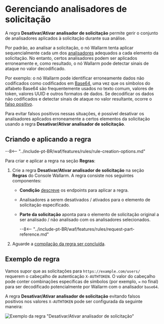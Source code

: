 # Gerenciando analisadores de solicitação

A regra **Desativar/Ativar analisador de solicitação** permite gerir o conjunto de analisadores aplicados à solicitação durante sua análise.

Por padrão, ao analisar a solicitação, o nó Wallarm tenta aplicar sequencialmente cada um dos [analisadores](request-processing.md) adequados a cada elemento da solicitação. No entanto, certos analisadores podem ser aplicados erroneamente e, como resultado, o nó Wallarm pode detectar sinais de ataque no valor decodificado.

Por exemplo: o nó Wallarm pode identificar erroneamente dados não codificados como codificados em [Base64](https://en.wikipedia.org/wiki/Base64), uma vez que os símbolos do alfabeto Base64 são frequentemente usados no texto comum, valores de token, valores UUID e outros formatos de dados. Se decodificar os dados não codificados e detectar sinais de ataque no valor resultante, ocorre o [falso positivo](../../about-wallarm/protecting-against-attacks.md#false-positives).

Para evitar falsos positivos nessas situações, é possível desativar os analisadores aplicados erroneamente a certos elementos da solicitação usando a regra **Desativar/Ativar analisador de solicitação**.

## Criando e aplicando a regra

--8<-- "../include-pt-BR/waf/features/rules/rule-creation-options.md"

Para criar e aplicar a regra na seção **Regras**:

1. Crie a regra **Desativar/Ativar analisador de solicitação** na seção **Regras** do Console Wallarm. A regra consiste nos seguintes componentes:

      * **Condição** [descreve](rules.md#branch-description) os endpoints para aplicar a regra.
      * Analisadores a serem desativados / ativados para o elemento de solicitação especificado.      
      * **Parte da solicitação** aponta para o elemento de solicitação original a ser analisado / não analisado com os analisadores selecionados.

         --8<-- "../include-pt-BR/waf/features/rules/request-part-reference.md"
2. Aguarde a [compilação da regra ser concluída](rules.md).

## Exemplo de regra

Vamos supor que as solicitações para `https://example.com/users/` requerem o cabeçalho de autenticação `X-AUTHTOKEN`. O valor do cabeçalho pode conter combinações específicas de símbolos (por exemplo, `=` no final) para ser decodificado potencialmente por Wallarm com o analisador `base64`.

A regra **Desativar/Ativar analisador de solicitação** evitando falsos positivos nos valores `X-AUTHTOKEN` pode ser configurada da seguinte maneira:

![Exemplo da regra "Desativar/Ativar analisador de solicitação"](../../images/user-guides/rules/disable-parsers-example.png)